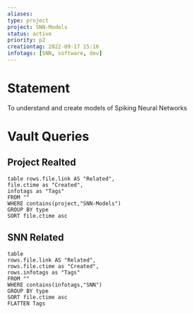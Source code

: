 ```yaml
---
aliases:
type: project
project: SNN-Models
status: active
priority: p2
creationtag: 2022-09-17 15:16
infotags: [SNN, software, dev]
---
```


# Statement
To understand and create models of Spiking Neural Networks

# Vault Queries
## Project Realted
```dataview
table rows.file.link AS "Related",
file.ctime as "Created",
infotags as "Tags"
FROM ""
WHERE contains(project,"SNN-Models")
GROUP BY type
SORT file.ctime asc 
```
## SNN Related
```dataview
table 
rows.file.link AS "Related",
rows.file.ctime as "Created",
rows.infotags as "Tags"
FROM ""
WHERE contains(infotags,"SNN")
GROUP BY type
SORT file.ctime asc 
FLATTEN Tags 
```
